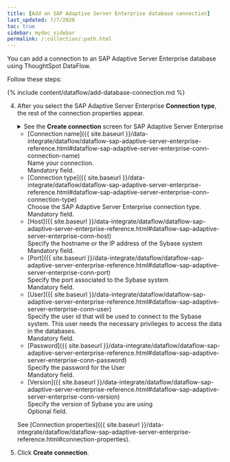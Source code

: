 ```yaml
---
title: [Add an SAP Adaptive Server Enterprise database connection]
last_updated: 7/7/2020
toc: true
sidebar: mydoc_sidebar
permalink: /:collection/:path.html
---
```

You can add a connection to an SAP Adaptive Server Enterprise database using ThoughtSpot DataFlow.

Follow these steps:


{% include content/dataflow/add-database-connection.md %}

4. After you select the SAP Adaptive Server Enterprise **Connection type**, the rest of the connection properties appear.

    <details>
      <summary>See the <strong>Create connection</strong> screen for SAP Adaptive Server Enterprise</summary>
        <p>
        <img src="../../images/dataflow-sap-adaptive-server-enterprise-create.png" alt="Create SAP Adaptive Server Enterprise connection" /></p>
    </details>

    * [Connection name]({{ site.baseurl }}/data-integrate/dataflow/dataflow-sap-adaptive-server-enterprise-reference.html#dataflow-sap-adaptive-server-enterprise-conn-connection-name)<br/>Name your connection.<br/>Mandatory field.
    * [Connection type]({{ site.baseurl }}/data-integrate/dataflow/dataflow-sap-adaptive-server-enterprise-reference.html#dataflow-sap-adaptive-server-enterprise-conn-connection-type)<br/>Choose the SAP Adaptive Server Enterprise connection type.<br/>Mandatory field.
    * [Host]({{ site.baseurl }}/data-integrate/dataflow/dataflow-sap-adaptive-server-enterprise-reference.html#dataflow-sap-adaptive-server-enterprise-conn-host)<br/>Specify the hostname or the IP address of the Sybase system<br/>Mandatory field.
    * [Port]({{ site.baseurl }}/data-integrate/dataflow/dataflow-sap-adaptive-server-enterprise-reference.html#dataflow-sap-adaptive-server-enterprise-conn-port)<br/>Specify the port associated to the Sybase system<br/>Mandatory field.
    * [User]({{ site.baseurl }}/data-integrate/dataflow/dataflow-sap-adaptive-server-enterprise-reference.html#dataflow-sap-adaptive-server-enterprise-conn-user)<br/>Specify the user id that will be used to connect to the Sybase system. This user needs the necessary privileges to access the data in the databases.<br/>Mandatory field.
    * [Password]({{ site.baseurl }}/data-integrate/dataflow/dataflow-sap-adaptive-server-enterprise-reference.html#dataflow-sap-adaptive-server-enterprise-conn-password)<br/>Specify the password for the User<br/>Mandatory field.
    * [Version]({{ site.baseurl }}/data-integrate/dataflow/dataflow-sap-adaptive-server-enterprise-reference.html#dataflow-sap-adaptive-server-enterprise-conn-version)<br/>Specify the version of Sybase you are using<br/>Optional field.

   See [Connection properties]({{ site.baseurl }}/data-integrate/dataflow/dataflow-sap-adaptive-server-enterprise-reference.html#connection-properties).

5. Click **Create connection**.   
